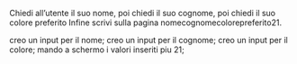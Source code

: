 Chiedi all’utente il suo nome, poi chiedi il suo cognome, poi chiedi il suo colore preferito Infine scrivi sulla pagina nomecognomecolorepreferito21.


creo un input per il nome;
creo un input per il cognome;
creo un input per il colore;
mando a schermo i valori inseriti piu 21;
